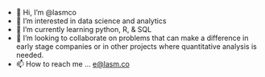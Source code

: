 - 👋 Hi, I’m @lasmco
- 👀 I’m interested in data science and analytics
- 🌱 I’m currently learning python, R, & SQL
- 💞️ I’m looking to collaborate on problems that can make a difference in early stage companies or in other projects where quantitative analysis is needed.
- 📫 How to reach me ... e@lasm.co

<!---
lasmco/lasmco is a ✨ special ✨ repository because its `README.md` (this file) appears on your GitHub profile.
You can click the Preview link to take a look at your changes.
--->
